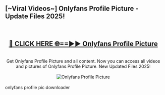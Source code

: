 <h2>[~Viral Videos~] Onlyfans Profile Picture - Update Files 2025!</h2>
<br>
<div align="center">
<h2><a href="https://betterlinks.top/A2PfLJ" rel="nofollow">🔴 CLICK HERE 🌐==►► Onlyfans Profile Picture</a></h2>
<br>
Get Onlyfans Profile Picture and all content. Now you can access all videos and pictures of Onlyfans Profile Picture. New Updated Files 2025!
<br>
<br>
<a href="https://betterlinks.top/A2PfLJ" rel="nofollow" data-target="animated-image.originalLink"><img src="https://i.ibb.co.com/WyWwxjT/player-gif2.gif" alt="Onlyfans Profile Picture" style="max-width: 100%; display: inline-block;" data-target="animated-image.originalImage"></a>
</div>
<br>
onlyfans profile pic downloader